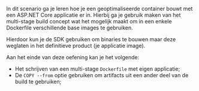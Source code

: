 In dit scenario ga je leren hoe je een geoptimaliseerde container bouwt met een ASP.NET Core applicatie er in. Hierbij ga je gebruik maken van het multi-stage build concept wat het mogelijk maakt om in een enkele Dockerfile verschillende base images te gebruiken.

Hierdoor kun je de SDK gebruiken om binaries te bouwen maar deze weglaten in het definitieve product (je applicatie image).

Aan het einde van deze oefening kan je het volgende:

* Het schrijven van een multi-stage `Dockerfile` met eigen applicatie;
* De `COPY --from` optie gebruiken om artifacts uit een ander deel van de build te gebruiken;
